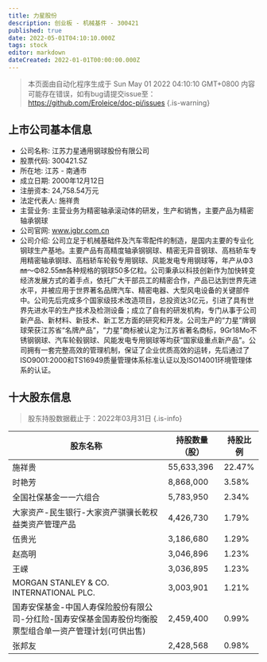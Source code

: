```yaml
---
title: 力星股份
description: 创业板 - 机械基件 - 300421
published: true
date: 2022-05-01T04:10:10.000Z
tags: stock
editor: markdown
dateCreated: 2022-01-01T00:00:00.000Z
---
```


> 本页面由自动化程序生成于 Sun May 01 2022 04:10:10 GMT+0800
> 内容可能存在错误，如有bug请提交issue至：https://github.com/Eroleice/doc-pi/issues
{.is-warning}

## 上市公司基本信息
- 公司名称: 江苏力星通用钢球股份有限公司
- 股票代码: 300421.SZ
- 所在地: 江苏 - 南通市
- 成立日期: 2000年12月12日
- 注册资本: 24,758.54万元
- 法定代表人: 施祥贵
- 主营业务: 主营业务为精密轴承滚动体的研发，生产和销售，主要产品为精密轴承钢球
- 公司官网: www.jgbr.com.cn
- 公司介绍: 公司立足于机械基础件及汽车零配件的制造，是国内主要的专业化钢球生产基地。主要产品有高精度轴承钢钢球、精密无异音钢球、高档轿车专用精密轴承钢球、高档轿车轮毂专用钢球、风能发电专用钢球等，年产从Φ3㎜～Φ82.55㎜各种规格的钢球50多亿粒。公司秉承以科技创新作为加快转变经济发展方式的着手点，依托广大干部员工的精密合作，产品已达到世界先进水平，并被应用于世界著名品牌汽车、精密电器、大型风电设备的关键部件中。公司先后完成多个国家级技术改造项目，总投资达3亿元，引进了具有世界先进水平的生产技术及检测设备；成立了自有的研发机构，专门从事于公司新产品、新材料、新技术、新工艺方面的研究和开发。公司生产的“力星”牌钢球荣获江苏省“名牌产品”，“力星”商标被认定为江苏省著名商标，9Gr18Mo不锈钢钢球、汽车轮毂钢球、风能发电专用钢球等均获“国家级重点新产品”。公司拥有一套完整高效的管理机制，保证了企业优质高效的运转，先后通过了ISO9001:2000和TS16949质量管理体系标准认证以及ISO14001环境管理体系的认证。


## 十大股东信息
> 股东持股数据截止于：2022年03月31日
{.is-info}

| 股东名称 | 持股数量（股） | 持股比例 |
| --- | --- | --- |
| 施祥贵 | 55,633,396 | 22.47% |
| 时艳芳 | 8,868,000 | 3.58% |
| 全国社保基金一一六组合 | 5,783,950 | 2.34% |
| 大家资产-民生银行-大家资产骐骥长乾权益类资产管理产品 | 4,426,730 | 1.79% |
| 伍贵光 | 3,186,680 | 1.29% |
| 赵高明 | 3,046,896 | 1.23% |
| 王嵘 | 3,036,895 | 1.23% |
| MORGAN STANLEY & CO. INTERNATIONAL PLC. | 3,003,901 | 1.21% |
| 国寿安保基金-中国人寿保险股份有限公司-分红险-国寿安保基金国寿股份均衡股票型组合单一资产管理计划(可供出售) | 2,459,400 | 0.99% |
| 张邦友 | 2,428,568 | 0.98% |




